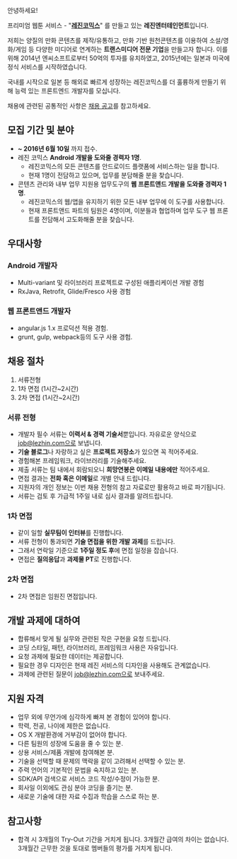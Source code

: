 안녕하세요!

프리미엄 웹툰 서비스 - "**[레진코믹스](http://www.lezhin.com)**" 를 만들고 있는 **레진엔터테인먼트**입니다.

저희는 양질의 만화 콘텐츠를 제작/유통하고, 만화 기반 원천콘텐츠를 이용하여 소설/영화/게임 등 다양한 미디어로 연계하는 **트랜스미디어 전문 기업**을 만들고자 합니다. 이를 위해 2014년 엔씨소프트로부터 50억의 투자를 유치하였고, 2015년에는 일본과 미국에 정식 서비스를 시작하였습니다.

국내를 시작으로 일본 등 해외로 빠르게 성장하는 레진코믹스를 더 훌륭하게 만들기 위해 능력 있는 프론트엔드 개발자를 모십니다.

채용에 관련된 공통적인 사항은 [채용 공고](README.md)를 참고하세요.


## 모집 기간 및 분야
- **~ 2016년 6월 10일** 까지 접수.
- 레진 코믹스 **Android 개발을 도와줄 경력자 1명**.
  + 레진코믹스의 모든 콘텐츠를 안드로이드 플랫폼에 서비스하는 일을 합니다.
  + 현재 1명이 전담하고 있으며, 업무를 분담해줄 분을 찾습니다.
- 콘텐츠 관리와 내부 업무 지원용 업무도구의 **웹 프론트앤드 개발을 도와줄 경력자 1명**.
  + 레진코믹스의 웹/앱을 유지하기 위한 모든 내부 업무에 이 도구를 사용합니다.
  + 현재 프론트앤드 파트의 팀원은 4명이며, 이분들과 협업하며 업무 도구 웹 프론트를 전담해서 고도화해줄 분을 찾습니다.

## 우대사항
### Android 개발자
- Multi-variant 및 라이브러리 프로젝트로 구성된 애플리케이션 개발 경험
- RxJava, Retrofit, Glide/Fresco 사용 경험


### 웹 프론트앤드 개발자
- angular.js 1.x 프로덕션 적용 경험.
- grunt, gulp, webpack등의 도구 사용 경험.


## 채용 절차
1. 서류전형
2. 1차 면접 (1시간~2시간)
3. 2차 면접 (1시간~2시간)

### 서류 전형
- 개발자 필수 서류는 **이력서 & 경력 기술서**뿐입니다. 자유로운 양식으로 job@lezhin.com으로 보냅니다.
- **기술 블로그**나 자랑하고 싶은 **프로젝트 저장소**가 있으면 꼭 적어주세요.
- 경험해본 프레임워크, 라이브러리를 기술해주세요.
- 제출 서류는 팀 내에서 회람되오니 **희망연봉은 이메일 내용에만** 적어주세요.
- 면접 결과는 **전화 혹은 이메일**로 개별 안내 드립니다.
- 지원자의 개인 정보는 이번 채용 전형의 참고 자료로만 활용하고 바로 파기됩니다.
- 서류는 검토 후 가급적 1주일 내로 심사 결과를 알려드립니다.


### 1차 면접
- 같이 일할 **실무팀이 인터뷰**를 진행합니다.
- 서류 전형이 통과되면 **기술 면접을 위한 개발 과제**를 드립니다.
- 그래서 연락일 기준으로 **1주일 정도 후**에 면접 일정을 잡습니다.
- 면접은 **질의응답**과 **과제물 PT**로 진행합니다.


### 2차 면접
- 2차 면접은 임원진 면접입니다.


## 개발 과제에 대하여
- 합류해서 맞게 될 실무와 관련된 작은 구현을 요청 드립니다.
- 코딩 스타일, 패턴, 라이브러리, 프레임워크 사용은 자유입니다.
- 요청 과제에 필요한 데이터는 제공합니다.
- 필요한 경우 디자인은 현재 레진 서비스의 디자인을 사용해도 관계없습니다.
- 과제에 관련된 질문이 job@lezhin.com으로 보내주세요.


## 지원 자격
- 업무 외에 무언가에 심각하게 빠져 본 경험이 있어야 합니다.
- 학력, 전공, 나이에 제한은 없습니다.
- OS X 개발환경에 거부감이 없어야 합니다.
- 다른 팀원의 성장에 도움을 줄 수 있는 분.
- 상용 서비스/제품 개발에 참여해본 분.
- 기술을 선택할 때 문제의 맥락을 같이 고려해서 선택할 수 있는 분.
- 주력 언어의 기본적인 문법을 숙지하고 있는 분.
- SDK/API 검색으로 서비스 코드 작성/수정이 가능한 분.
- 회사일 이외에도 관심 분야 코딩을 즐기는 분.
- 새로운 기술에 대한 자료 수집과 학습을 스스로 하는 분.


## 참고사항
- 합격 시 3개월의 Try-Out 기간을 거치게 됩니다. 3개월간 급여의 차이는 없습니다. 3개월간 근무한 것을 토대로 멤버들의 평가를 거치게 됩니다.

